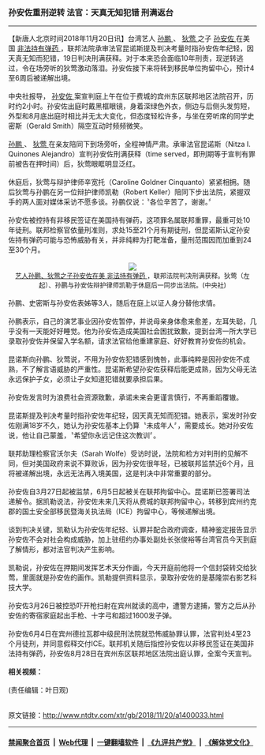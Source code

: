 ### 孙安佐重刑逆转 法官：天真无知犯错 刑满返台
------------------------

<div class="wysiwyg">
 【新唐人北京时间2018年11月20日讯】台湾艺人
 <a href="http://www.ntdtv.com/xtr/gb/articlelistbytag_孙鹏.html" target="_blank">
  孙鹏
 </a>
 、
 <a href="http://www.ntdtv.com/xtr/gb/articlelistbytag_狄莺.html" target="_blank">
  狄莺
 </a>
 之子
 <a href="http://www.ntdtv.com/xtr/gb/articlelistbytag_孙安佐.html" target="_blank">
  孙安佐
 </a>
 在美国
 <a href="http://www.ntdtv.com/xtr/gb/articlelistbytag_非法持有弹药.html" target="_blank">
  非法持有弹药
 </a>
 ，联邦法院承审法官昆诺斯提及判决考量时指孙安佐年纪轻，因天真无知而犯错，19日判决刑满获释。对于本来恐会面临10年刑责，现逆转逃过，令在场旁听的狄莺激动落泪。孙安佐接下来将转到移民单位拘留中心，预计4至6周后被递解出境。
 <br/>
 <br/>
 中央社报导，
 <a href="http://www.ntdtv.com/xtr/gb/articlelistbytag_孙安佐.html" target="_blank">
  孙安佐
 </a>
 案宣判庭上午在位于费城的宾州东区联邦地区法院召开，历时约2小时。孙安佐出庭时戴黑框眼镜，身着深绿色外衣，侧边与后侧头发剪短，外型和8月底出庭时相比并无太大变化，但态度轻松许多，与坐在旁听席的同学史密斯（Gerald Smith）隔空互动时频频微笑。
 <br/>
 <br/>
 <a href="http://www.ntdtv.com/xtr/gb/articlelistbytag_孙鹏.html" target="_blank">
  孙鹏
 </a>
 、
 <a href="http://www.ntdtv.com/xtr/gb/articlelistbytag_狄莺.html" target="_blank">
  狄莺
 </a>
 在亲友陪同下到场旁听，全程神情严肃。承审法官昆诺斯（Nitza I. Quinones Alejandro）宣判孙安佐刑满获释（time served，即刑期等于宣判有罪前被告在押时间）后，狄莺眼眶明显泛红。
 <br/>
 <br/>
 休庭后，狄莺与辩护律师辛宽托（Caroline Goldner Cinquanto）紧紧相拥。随后狄莺与孙鹏在另一位辩护律师凯勒（Robert Keller）陪同下步出法院，紧握双手的两人面对媒体采访不愿多谈。孙鹏仅说：〝各位辛苦了，谢谢。〞
 <br/>
 <br/>
 孙安佐被控持有非移民签证在美国持有弹药，这项罪名属联邦重罪，最重可处10年徒刑。联邦检察官依量刑准则，求处15至21个月有期徒刑，但昆诺斯认定孙安佐持有弹药可能与恐怖威胁有关，并非纯粹为打靶准备，量刑范围因而加重到24至30个月。
 <br/>
 <br/>
 <center>
  <a href="http://imgs.ntdtv.com/pic/2018/11-20/p9134422a6750637.jpg" target="_blank">
   <img border="0" src="http://imgs.ntdtv.com/pic/2018/11-20/p9134422a6750637-ss.jpg"/>
   <br/>
   <font size="-1">
    艺人孙鹏、狄莺之子孙安佐在美
    <a href="http://www.ntdtv.com/xtr/gb/articlelistbytag_非法持有弹药.html" target="_blank">
     非法持有弹药
    </a>
    ，联邦法院判决刑满获释。狄莺（左起）、孙鹏与孙安佐辩护律师凯勒于休庭后一同步出法院。(中央社)
   </font>
  </a>
 </center>
 <br/>
 孙鹏、史密斯与孙安佐表姊等3人，随后在庭上以证人身分替他求情。
 <br/>
 <br/>
 孙鹏表示，自己的演艺事业因孙安佐暂停，并说母亲身体愈来愈差，左耳失聪，几乎没有一天能好好睡觉。他为孙安佐造成美国社会困扰致歉，提到台湾一所大学已录取孙安佐并保留入学名额，请求法官给他重建家庭、好好教育孙安佐的机会。
 <br/>
 <br/>
 昆诺斯向孙鹏、狄莺说，不用为孙安佐犯错感到愧咎，此事纯粹是因孙安佐不成熟，不了解言语威胁的严重性。昆诺斯希望孙安佐获释后能更成熟，因为父母无法永远保护子女，必须让子女知道犯错就要承担后果。
 <br/>
 <br/>
 孙安佐发言时为浪费社会资源致歉，承诺未来会更谨言慎行，不再重蹈覆辙。
 <br/>
 <br/>
 昆诺斯提及判决考量时指孙安佐年纪轻，因天真无知而犯错。她表示，案发时孙安佐刚满18岁不久，她认为孙安佐基本上仍算〝未成年人〞，需要成长。她对孙安佐说，他让自己蒙羞，〝希望你永远记住这次教训〞。
 <br/>
 <br/>
 联邦助理检察官沃尔夫（Sarah Wolfe）受访时说，法院和检方对判刑的见解不同，但对美国政府来说不算败诉，因为孙安佐很年轻，已被联邦监禁近6个月，且将被递解出境，永远无法再入境美国，这是判决中非常重要的部分。
 <br/>
 <br/>
 孙安佐自3月27日起被监禁，6月5日起被关在联邦拘留中心。昆诺斯已签署司法递解令。据凯勒说法，孙安佐未来几天将从费城的联邦拘留中心，转移到宾州约克郡的国土安全部移民暨海关执法局（ICE）拘留中心，等候递解出境。
 <br/>
 <br/>
 谈到判决关键，凯勒认为孙安佐年纪轻、认罪并配合政府调查，精神鉴定报告显示孙安佐不会对社会构成威胁，加上驻纽约办事处副处长张俊裕等台湾官员今天到庭了解情形，都对法官判决产生影响。
 <br/>
 <br/>
 凯勒说，孙安佐在押期间发挥艺术天分作画，今天开庭前他将一个信封袋转交给狄莺，里面就是孙安佐的画作。凯勒提供资料显示，录取孙安佐的是基隆崇右影艺科技大学。
 <br/>
 <br/>
 孙安佐3月26日被控恐吓开枪扫射在宾州就读的高中，遭警方逮捕，警方之后从孙安佐的寄宿家庭起出手枪、十字弓和超过1600发子弹。
 <br/>
 <br/>
 孙安佐6月4日在宾州德拉瓦郡中级民刑法院就恐怖威胁罪认罪，法官判处4至23个月徒刑，并同意假释交付ICE。联邦机关随后指控孙安佐以非移民签证在美国非法持有弹药，孙安佐8月28日在宾州东区联邦地区法院出庭认罪，全案今天宣判。
 <br/>
 <br/>
 <b>
  相关视频：
 </b>
 <center>
 </center>
 <br/>
 (责任编辑：叶日观)
</div>

<br/>原文链接：http://www.ntdtv.com/xtr/gb/2018/11/20/a1400033.html


------------------------
#### [禁闻聚合首页](https://github.com/gfw-breaker/banned-news/blob/master/README.md) &nbsp;|&nbsp; [Web代理](https://github.com/gfw-breaker/open-proxy/blob/master/README.md) &nbsp;|&nbsp; [一键翻墙软件](https://github.com/gfw-breaker/nogfw/blob/master/README.md) &nbsp;|&nbsp; [《九评共产党》](https://github.com/gfw-breaker/9ping.md/blob/master/README.md#九评之一评共产党是什么) &nbsp;|&nbsp; [《解体党文化》](https://github.com/gfw-breaker/jtdwh.md/blob/master/README.md#绪论)